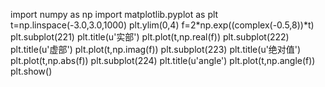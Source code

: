 import numpy as np 
import matplotlib.pyplot as plt 
t=np.linspace(-3.0,3.0,1000) 
plt.ylim(0,4) 
f=2*np.exp((complex(-0.5,8))*t) 
plt.subplot(221) 
plt.title(u'实部') 
plt.plot(t,np.real(f)) 
plt.subplot(222) 
plt.title(u'虚部') 
plt.plot(t,np.imag(f)) 
plt.subplot(223) 
plt.title(u'绝对值') 
plt.plot(t,np.abs(f)) 
plt.subplot(224) 
plt.title(u'angle') 
plt.plot(t,np.angle(f)) 
plt.show()